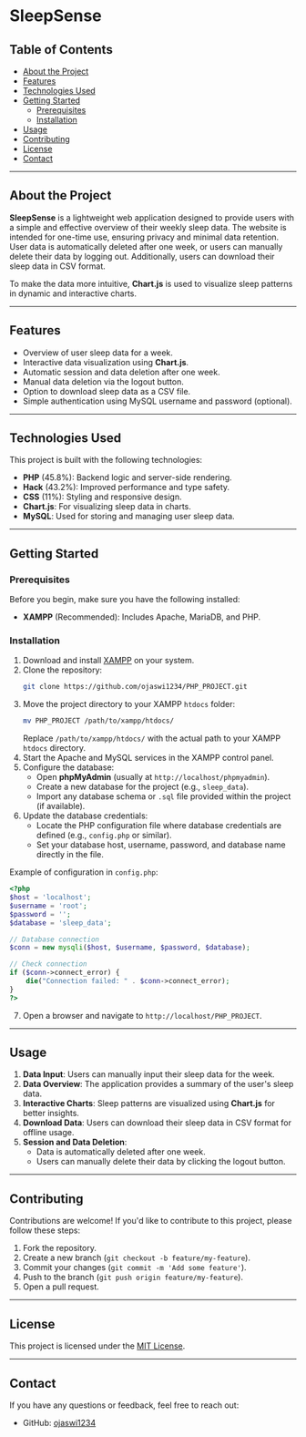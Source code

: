 # SleepSense

## Table of Contents
- [About the Project](#about-the-project)
- [Features](#features)
- [Technologies Used](#technologies-used)
- [Getting Started](#getting-started)
  - [Prerequisites](#prerequisites)
  - [Installation](#installation)
- [Usage](#usage)
- [Contributing](#contributing)
- [License](#license)
- [Contact](#contact)

---

## About the Project

**SleepSense** is a lightweight web application designed to provide users with a simple and effective overview of their weekly sleep data. The website is intended for one-time use, ensuring privacy and minimal data retention. User data is automatically deleted after one week, or users can manually delete their data by logging out. Additionally, users can download their sleep data in CSV format. 

To make the data more intuitive, **Chart.js** is used to visualize sleep patterns in dynamic and interactive charts.

---

## Features

- Overview of user sleep data for a week.
- Interactive data visualization using **Chart.js**.
- Automatic session and data deletion after one week.
- Manual data deletion via the logout button.
- Option to download sleep data as a CSV file.
- Simple authentication using MySQL username and password (optional).

---

## Technologies Used

This project is built with the following technologies:

- **PHP** (45.8%): Backend logic and server-side rendering.
- **Hack** (43.2%): Improved performance and type safety.
- **CSS** (11%): Styling and responsive design.
- **Chart.js**: For visualizing sleep data in charts.
- **MySQL**: Used for storing and managing user sleep data.

---

## Getting Started

### Prerequisites

Before you begin, make sure you have the following installed:

- **XAMPP** (Recommended): Includes Apache, MariaDB, and PHP.

### Installation

1. Download and install [XAMPP](https://www.apachefriends.org/index.html) on your system.
2. Clone the repository:
   ```bash
   git clone https://github.com/ojaswi1234/PHP_PROJECT.git
   ```
3. Move the project directory to your XAMPP `htdocs` folder:
   ```bash
   mv PHP_PROJECT /path/to/xampp/htdocs/
   ```
   Replace `/path/to/xampp/htdocs/` with the actual path to your XAMPP `htdocs` directory.
4. Start the Apache and MySQL services in the XAMPP control panel.
5. Configure the database:
   - Open **phpMyAdmin** (usually at `http://localhost/phpmyadmin`).
   - Create a new database for the project (e.g., `sleep_data`).
   - Import any database schema or `.sql` file provided within the project (if available).
6. Update the database credentials:
   - Locate the PHP configuration file where database credentials are defined (e.g., `config.php` or similar).
   - Set your database host, username, password, and database name directly in the file.

Example of configuration in `config.php`:
```php
<?php
$host = 'localhost';
$username = 'root';
$password = '';
$database = 'sleep_data';

// Database connection
$conn = new mysqli($host, $username, $password, $database);

// Check connection
if ($conn->connect_error) {
    die("Connection failed: " . $conn->connect_error);
}
?>
```

7. Open a browser and navigate to `http://localhost/PHP_PROJECT`.

---

## Usage

1. **Data Input**: Users can manually input their sleep data for the week.
2. **Data Overview**: The application provides a summary of the user's sleep data.
3. **Interactive Charts**: Sleep patterns are visualized using **Chart.js** for better insights.
4. **Download Data**: Users can download their sleep data in CSV format for offline usage.
5. **Session and Data Deletion**: 
   - Data is automatically deleted after one week.
   - Users can manually delete their data by clicking the logout button.

---

## Contributing

Contributions are welcome! If you'd like to contribute to this project, please follow these steps:

1. Fork the repository.
2. Create a new branch (`git checkout -b feature/my-feature`).
3. Commit your changes (`git commit -m 'Add some feature'`).
4. Push to the branch (`git push origin feature/my-feature`).
5. Open a pull request.

---

## License

This project is licensed under the [MIT License](./LICENSE).

---

## Contact

If you have any questions or feedback, feel free to reach out:

- GitHub: [ojaswi1234](https://github.com/ojaswi1234)
